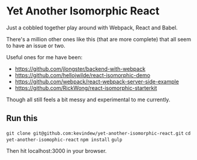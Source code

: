 # Yet Another Isomorphic React

Just a cobbled together play around with Webpack, React and Babel.

There's a million other ones like this (that are more complete) that all seem to have an issue or two.

Useful ones for me have been:

- https://github.com/jlongster/backend-with-webpack
- https://github.com/hellojwilde/react-isomorphic-demo
- https://github.com/webpack/react-webpack-server-side-example
- https://github.com/RickWong/react-isomorphic-starterkit

Though all still feels a bit messy and experimental to me currently.

## Run this

`git clone git@github.com:kevindew/yet-another-isomorphic-react.git`
`cd yet-another-isomophic-react`
`npm install`
`gulp`

Then hit localhost:3000 in your browser.
